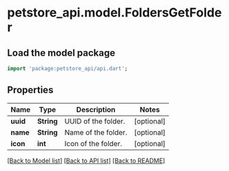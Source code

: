 # petstore_api.model.FoldersGetFolder

## Load the model package
```dart
import 'package:petstore_api/api.dart';
```

## Properties
Name | Type | Description | Notes
------------ | ------------- | ------------- | -------------
**uuid** | **String** | UUID of the folder. | [optional] 
**name** | **String** | Name of the folder. | [optional] 
**icon** | **int** | Icon of the folder. | [optional] 

[[Back to Model list]](../README.md#documentation-for-models) [[Back to API list]](../README.md#documentation-for-api-endpoints) [[Back to README]](../README.md)



